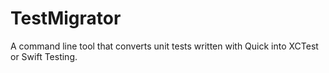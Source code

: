# TestMigrator

A command line tool that converts unit tests written with Quick into XCTest or Swift Testing.
